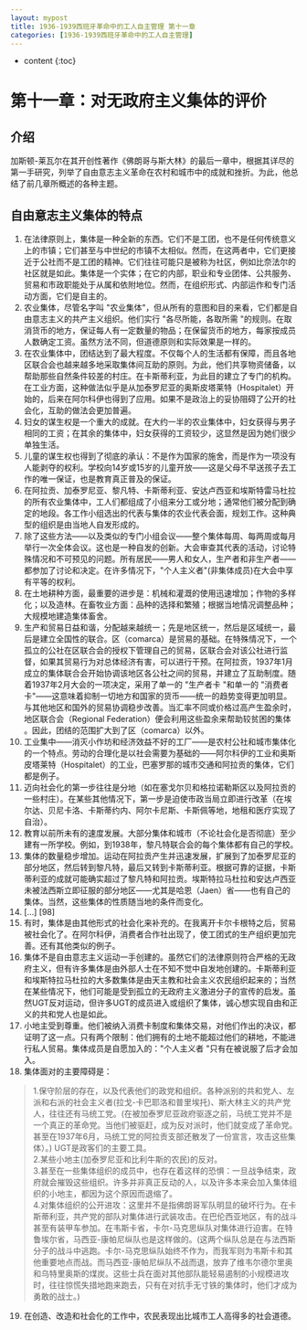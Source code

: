 ```yaml
---
layout: mypost
title: 1936-1939西班牙革命中的工人自主管理 第十一章
categories: [1936-1939西班牙革命中的工人自主管理]
---
```

* content
{:toc}
# 第十一章：对无政府主义集体的评价

## 介绍

加斯顿-莱瓦尔在其开创性著作《佛朗哥与斯大林》的最后一章中，根据其详尽的第一手研究，列举了自由意志主义革命在农村和城市中的成就和挫折。为此，他总结了前几章所概述的各种主题。

## 自由意志主义集体的特点

1. 在法律原则上，集体是一种全新的东西。它们不是工团，也不是任何传统意义上的市镇；它们甚至与中世纪的市镇不太相似。然而，在这两者中，它们更接近于公社而不是工团的精神。它们往往可能只是被称为社区，例如比奈法尔的社区就是如此。集体是一个实体；在它的内部，职业和专业团体、公共服务、贸易和市政职能处于从属和依附地位。然而，在组织形式、内部运作和专门活动方面，它们是自主的。
2. 农业集体，尽管名字叫 "农业集体"，但从所有的意图和目的来看，它们都是自由意志主义的共产主义组织。他们实行 "各尽所能，各取所需 "的规则。在取消货币的地方，保证每人有一定数量的物品；在保留货币的地方，每家按成员人数确定工资。虽然方法不同，但道德原则和实际效果是一样的。
3. 在农业集体中，团结达到了最大程度。不仅每个人的生活都有保障，而且各地区联合会也越来越多地采取集体间互助的原则。为此，他们共享物资储备，以帮助那些自然条件较差的村庄。在卡斯蒂利亚，为此目的建立了专门的机构。在工业方面，这种做法似乎是从加泰罗尼亚的奥斯皮塔莱特（Hospitalet）开始的，后来在阿尔科伊也得到了应用。如果不是政治上的妥协阻碍了公开的社会化，互助的做法会更加普遍。
4. 妇女的谋生权是一个重大的成就。在大约一半的农业集体中，妇女获得与男子相同的工资；在其余的集体中，妇女获得的工资较少，这显然是因为她们很少单独生活。
5. 儿童的谋生权也得到了彻底的承认：不是作为国家的施舍，而是作为一项没有人能剥夺的权利。学校向14岁或15岁的儿童开放——这是父母不早送孩子去工作的唯一保证，也是教育真正普及的保证。
6. 在阿拉贡、加泰罗尼亚、黎凡特、卡斯蒂利亚、安达卢西亚和埃斯特雷马杜拉的所有农业集体中，工人们都组成了小组来分工或分地；通常他们被分配到确定的地段。各工作小组选出的代表与集体的农业代表会面，规划工作。这种典型的组织是由当地人自发形成的。
7. 除了这些方法——以及类似的专门小组会议——整个集体每周、每两周或每月举行一次全体会议。这也是一种自发的创新。大会审查其代表的活动，讨论特殊情况和不可预见的问题。所有居民——男人和女人，生产者和非生产者——都参加了讨论和决定。在许多情况下，"个人主义者"(非集体成员)在大会中享有平等的权利。
8. 在土地耕种方面，最重要的进步是：机械和灌溉的使用迅速增加；作物的多样化；以及造林。在畜牧业方面：品种的选择和繁殖；根据当地情况调整品种；大规模地建造集体畜舍。
9. 生产和贸易日益和谐，分配越来越统一；先是地区统一，然后是区域统一，最后是建立全国性的联合。区（comarca）是贸易的基础。在特殊情况下，一个孤立的公社在区联合会的授权下管理自己的贸易，区联合会对该公社进行监督，如果其贸易行为对总体经济有害，可以进行干预。在阿拉贡，1937年1月成立的集体联合会开始协调该地区各公社之间的贸易，并建立了互助制度。随着1937年2月大会的一项决定，采用了单一的 "生产者卡 "和单一的 "消费者卡"——这意味着抑制一切地方和国家的货币——统一的趋势变得更加明显。与其他地区和国外的贸易协调稳步改善。当汇率不同或价格过高产生盈余时，地区联合会（Regional Federation）便会利用这些盈余来帮助较贫困的集体 。因此，团结的范围扩大到了区（comarca）以外。
10. 工业集中——消灭小作坊和经济效益不好的工厂——是农村公社和城市集体化的一个特点。劳动的合理化是以社会需要为基础的——阿尔科伊的工业和奥斯皮塔莱特（Hospitalet）的工业，巴塞罗那的城市交通和阿拉贡的集体，它们都是例子。
11. 迈向社会化的第一步往往是分地（如在塞戈尔贝和格拉诺勒斯区以及阿拉贡的一些村庄）。在某些其他情况下，第一步是迫使市政当局立即进行改革（在埃尔达、贝尼卡洛、卡斯蒂约内、阿尔卡尼斯、卡斯佩等地，地租和医疗实现了自治）。
12. 教育以前所未有的速度发展。大部分集体和城市（不论社会化是否彻底）至少建有一所学校。例如，到1938年，黎凡特联合会的每个集体都有自己的学校。
13. 集体的数量稳步增加。运动在阿拉贡产生并迅速发展，扩展到了加泰罗尼亚的部分地区，然后转到黎凡特，最后又转到卡斯蒂利亚。根据可靠的证据，卡斯蒂利亚的成就可能确实超过了黎凡特和阿拉贡。埃斯特拉马杜拉和安达卢西亚未被法西斯立即征服的部分地区——尤其是哈恩（Jaen）省——也有自己的集体。当然，这些集体的性质随当地的条件而变化。
14. [...] [98]
15. 有时，集体是由其他形式的社会化来补充的。在我离开卡尔卡根特之后，贸易被社会化了。在阿尔科伊，消费者合作社出现了，使工团式的生产组织更加完善。还有其他类似的例子。
16. 集体不是自由意志主义运动一手创建的。虽然它们的法律原则符合严格的无政府主义，但有许多集体是由外部人士在不知不觉中自发地创建的。卡斯蒂利亚和埃斯特拉马杜拉的大多数集体是由天主教和社会主义农民组织起来的；当然在某些情况下，他们可能是受到孤立的无政府主义激进分子的宣传的启发。虽然UGT反对运动，但许多UGT的成员进入或组织了集体，诚心想实现自由和正义的共和党人也是如此。
17. 小地主受到尊重。他们被纳入消费卡制度和集体交易，对他们作出的决议，都证明了这一点。只有两个限制：他们拥有的土地不能超过他们的耕地，不能进行私人贸易。集体成员是自愿加入的："个人主义者 "只有在被说服了后才会加入。
18. 集体面对的主要障碍是：

> ​    1.保守阶层的存在，以及代表他们的政党和组织。各种派别的共和党人、左派和右派的社会主义者(拉戈-卡巴耶洛和普里埃托)、斯大林主义的共产党人，往往还有马统工党。(在被加泰罗尼亚政府驱逐之前，马统工党并不是一个真正的革命党。当他们被驱赶，成为反对派时，他们就变成了革命党。甚至在1937年6月，马统工党的阿拉贡支部还散发了一份宣言，攻击这些集体）。) UGT是政客们的主要工具。
> ​    
> ​    2.某些小地主(加泰罗尼亚和比利牛斯的农民)的反对。
> ​    
> ​    3.甚至在一些集体组织的成员中，也存在着这样的恐惧：一旦战争结束，政府就会摧毁这些组织。许多并非真正反动的人，以及许多本来会加入集体组织的小地主，都因为这个原因而退缩了。
> ​    
> ​    4.对集体组织的公开进攻：这里并不是指佛朗哥军队明显的破坏行为。在卡斯蒂利亚，共产党的部队对集体进行武装攻击。在巴伦西亚地区，有的战斗甚至有装甲车参加。在韦斯卡省，卡尔-马克思纵队对集体进行迫害。在特鲁埃尔省，马西亚-康帕尼纵队也是这样做的。(这两个纵队总是在与法西斯分子的战斗中逃跑。卡尔-马克思纵队始终不作为，而我军则为韦斯卡和其他重要地点而战。而马西亚-康帕尼纵队不战而退，放弃了维韦尔德尔里奥和乌特里奥斯的煤炭。这些士兵在面对其他部队能轻易遏制的小规模进攻时，往往惊慌失措地跑来跑去，只有在对抗手无寸铁的集体时，他们才成为勇敢的战士。)

19. 在创造、改造和社会化的工作中，农民表现出比城市工人高得多的社会道德。